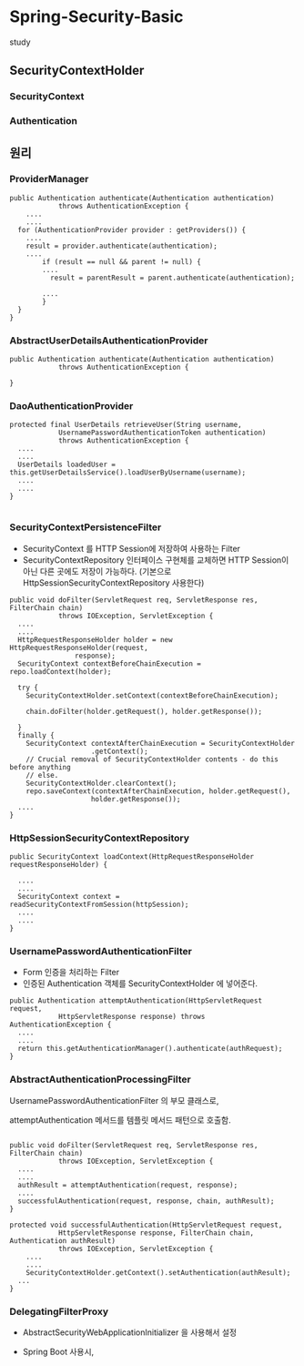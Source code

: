 # Spring-Security-Basic

study


## SecurityContextHolder

### SecurityContext

### Authentication


## 원리

### ProviderManager

```
public Authentication authenticate(Authentication authentication)
			throws AuthenticationException {
	....
	....	
  for (AuthenticationProvider provider : getProviders()) {
    ....
    result = provider.authenticate(authentication);
    ....
    	if (result == null && parent != null) {
    	....
    	  result = parentResult = parent.authenticate(authentication);
    	
    	....
    	}		
  }
}

```

### AbstractUserDetailsAuthenticationProvider

```
public Authentication authenticate(Authentication authentication)
			throws AuthenticationException {
			
}			
```

### DaoAuthenticationProvider

```
protected final UserDetails retrieveUser(String username,
			UsernamePasswordAuthenticationToken authentication)
			throws AuthenticationException {
  ....
  ....
  UserDetails loadedUser = this.getUserDetailsService().loadUserByUsername(username);
  ....
  ....		
}			
			
```


### SecurityContextPersistenceFilter

- SecurityContext 를 HTTP Session에 저장하여 사용하는 Filter
- SecurityContextRepository 인터페이스 구현체를 교체하면 HTTP Session이 아닌 다른 곳에도 저장이 가능하다.
(기본으로 HttpSessionSecurityContextRepository 사용한다)

```
public void doFilter(ServletRequest req, ServletResponse res, FilterChain chain)
			throws IOException, ServletException {
  ....
  ....
  HttpRequestResponseHolder holder = new HttpRequestResponseHolder(request,
  				response);
  SecurityContext contextBeforeChainExecution = repo.loadContext(holder);
  
  try {
  	SecurityContextHolder.setContext(contextBeforeChainExecution);
  
  	chain.doFilter(holder.getRequest(), holder.getResponse());
  
  }
  finally {
  	SecurityContext contextAfterChainExecution = SecurityContextHolder
  					.getContext();
  	// Crucial removal of SecurityContextHolder contents - do this before anything
  	// else.
  	SecurityContextHolder.clearContext();
  	repo.saveContext(contextAfterChainExecution, holder.getRequest(),
  					holder.getResponse());
  ....					
}

```

### HttpSessionSecurityContextRepository


```
public SecurityContext loadContext(HttpRequestResponseHolder requestResponseHolder) {

  ....
  ....
  SecurityContext context = readSecurityContextFromSession(httpSession);
  ....
  ....
}
```


### UsernamePasswordAuthenticationFilter

- Form 인증을 처리하는 Filter
- 인증된 Authentication 객체를 SecurityContextHolder 에 넣어준다. 


```
public Authentication attemptAuthentication(HttpServletRequest request,
			HttpServletResponse response) throws AuthenticationException {
  ....
  ....
  return this.getAuthenticationManager().authenticate(authRequest);			
}
```

### AbstractAuthenticationProcessingFilter

UsernamePasswordAuthenticationFilter 의 부모 클래스로, 

attemptAuthentication 메서드를 템플릿 메서드 패턴으로 호출함.

```

public void doFilter(ServletRequest req, ServletResponse res, FilterChain chain)
			throws IOException, ServletException {
  ....
  ....
  authResult = attemptAuthentication(request, response);
  ....
  successfulAuthentication(request, response, chain, authResult); 
}

protected void successfulAuthentication(HttpServletRequest request,
			HttpServletResponse response, FilterChain chain, Authentication authResult)
			throws IOException, ServletException {
	....
	....
	SecurityContextHolder.getContext().setAuthentication(authResult);
  ...
}
```

### DelegatingFilterProxy

- AbstractSecurityWebApplicationInitializer 을 사용해서 설정

- Spring Boot 사용시, 